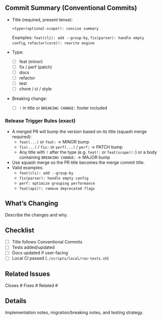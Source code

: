 ## Commit Summary (Conventional Commits)

- Title (required, present tense):

  ```
  <type>(optional-scope)!: concise summary
  ```

  Examples: `feat(cli): add --group-by`, `fix(parser): handle empty config`, `refactor(core)!: rewrite engine`

- Type:
  - [ ] feat (minor)
  - [ ] fix / perf (patch)
  - [ ] docs
  - [ ] refactor
  - [ ] test
  - [ ] chore / ci / style

- Breaking change:
  - [ ] `!` in title or `BREAKING CHANGE:` footer included

### Release Trigger Rules (exact)

- A merged PR will bump the version based on its title (squash merge required):
  - `feat(...)` or `feat:` → MINOR bump
  - `fix(...)` / `fix:` or `perf(...)` / `perf:` → PATCH bump
  - Any title with `!` after the type (e.g. `feat!:` or `feat(scope)!:`) or a body
    containing `BREAKING CHANGE:` → MAJOR bump
- Use squash merge so the PR title becomes the merge commit title.
- Valid examples:
  - `feat(cli): add --group-by`
  - `fix(parser): handle empty config`
  - `perf: optimize grouping performance`
  - `feat(api)!: remove deprecated flags`

## What’s Changing

Describe the changes and why.

## Checklist

- [ ] Title follows Conventional Commits
- [ ] Tests added/updated
- [ ] Docs updated if user-facing
- [ ] Local CI passed (`./scripts/local/run-tests.sh`)

## Related Issues

Closes #
Fixes #
Related #

## Details

Implementation notes, migration/breaking notes, and testing strategy.
